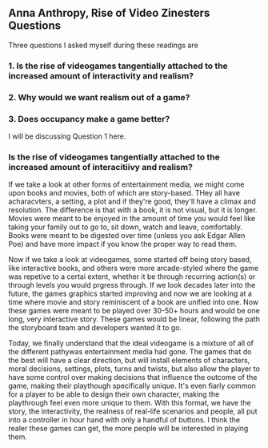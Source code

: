 ## Anna Anthropy, Rise of Video Zinesters Questions

Three questions I asked myself during these readings are 

### 1. Is the rise of videogames tangentially attached to the increased amount of interactivity and realism?
### 2. Why would we want realism out of a game?
### 3. Does occupancy make a game better?

I will be discussing Question 1 here.

### Is the rise of videogames tangentially attached to the increased amount of interacitiivy and realism?

If we take a look at other forms of entertainment media, we might come upon books and movies, both of which are story-based. THey all have acharacvters, a setting, a plot and if they're good, they'll have a climax and resolution. The difference is that with a book, it is not visual, but it is longer. Movies were meant to be enjoyed in the amount of time you would feel like taking your family out to go to, sit down, watch and leave, comfortably. Books were meant to be digested over time (unless you ask Edgar Allen Poe) and have more impact if you know the proper way to read them.

Now if we take a look at videogames, some started off being story based, like interactive books, and others were more arcade-styled where the game was repetive to a certai extent, whether it be through recurring action(s) or through levels you would prgress through. If we look decades later into the future, the games graphics started improving and now we are looking at a time where movie and story reminiscent of a book are unified into one. Now these games were meant to be played over 30-50+ hours and would be one long, very interactive story. These games would be linear, following the path the storyboard team and developers wanted it to go. 

Today, we finally understand that the ideal videogame is a mixture of all of the different pathywas entertainment media had gone. The games that do the best will have a clear direction, but will install elements of characters, moral decisions, settings, plots, turns and twists, but also allow the player to have some control over making decisions that influence the outcome of the game, making their playthough specifically unique. It's even fiarly common for a player to be able to design their own character, making the playthrough feel even more unique to them.  With this format, we have the story, the interactivity, the realness of real-life scenarios and people, all put into a controller in hour hand with only a handful of buttons. I think the realer these games can get, the more people will be interested in playing them.

